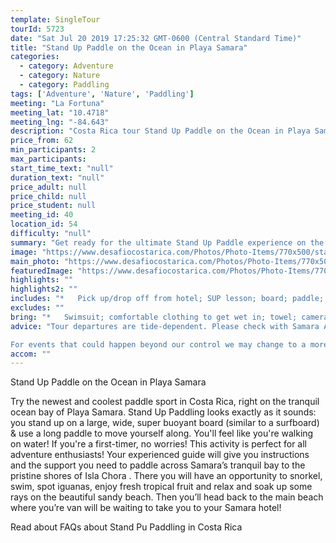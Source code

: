 ```yaml
---
template: SingleTour
tourId: 5723
date: "Sat Jul 20 2019 17:25:32 GMT-0600 (Central Standard Time)"
title: "Stand Up Paddle on the Ocean in Playa Samara"
categories: 
  - category: Adventure
  - category: Nature
  - category: Paddling
tags: ['Adventure', 'Nature', 'Paddling']
meeting: "La Fortuna"
meeting_lat: "10.4718"
meeting_lng: "-84.643"
description: "Costa Rica tour Stand Up Paddle on the Ocean in Playa Samara, id 5723"
price_from: 62
min_participants: 2
max_participants: 
start_time_text: "null"
duration_text: "null"
price_adult: null
price_child: null
price_student: null
meeting_id: 40
location_id: 54
difficulty: "null"
summary: "Get ready for the ultimate Stand Up Paddle experience on the ocean of Samara Beach! Your professional guide will give you instructions and the support you need to paddle across Samara’s tranquil bay to the pristine shores of Chora Island. There you will have an opportunity to swim, spot iguanas, enjoy fresh tropical fruit, and relax and soak up some rays on the most beautiful beaches in Costa Rica!"
image: "https://www.desafiocostarica.com/Photos/Photo-Items/770x500/stand-up-paddle-on-the-ocean-in-playa-samara-1418830995.jpg"
main_photo: "https://www.desafiocostarica.com/Photos/Photo-Items/770x500/stand-up-paddle-on-the-ocean-in-playa-samara-1418830995.jpg"
featuredImage: "https://www.desafiocostarica.com/Photos/Photo-Items/770x500/stand-up-paddle-on-the-ocean-in-playa-samara-1418830995.jpg"
highlights: ""
highlights2: ""
includes: "*   Pick up/drop off from hotel; SUP lesson; board; paddle; life vest; experienced bi-lingual instructor; fresh tropical fruit; drinks; water"
excludes: ""
bring: "*   Swimsuit; comfortable clothing to get wet in; towel; camera"
advice: "Tour departures are tide-dependent. Please check with Samara Adventure Company for exact departure time. We may have an extra transport charge for hotels outside of our normal pick-up zone (1-8pax) – please inquire to confirm hotel pick-up time and pricing. For Nosara or Punta Islita Beaches: extra charge $30 per person. Some of our tours have Min. 2 or 4 pax – please call us to see if we can make an exception.

For events that could happen beyond our control we may change to a more-suitable tour with an equal or similar adventure-appeal or offer other tour options so you don't miss out on a fun day in Costa Rica. We reserve the right to cancel a trip due to unfavorable conditions & will only run a tour according to our policies. Full refund is given if (on rare occasion) no tour is run."
accom: ""
---
```

Stand Up Paddle on the Ocean in Playa Samara

Try the newest and coolest paddle sport in Costa Rica, right on the tranquil ocean bay of Playa Samara. Stand Up Paddling looks exactly as it sounds: you stand up on a large, wide, super buoyant board (similar to a surfboard) & use a long paddle to move yourself along. You'll feel like you're walking on water! If you're a first-timer, no worries! This activity is perfect for all adventure enthusiasts! Your experienced guide will give you instructions and the support you need to paddle across Samara’s tranquil bay to the pristine shores of Isla Chora . There you will have an opportunity to snorkel, swim, spot iguanas, enjoy fresh tropical fruit and relax and soak up some rays on the beautiful sandy beach. Then you’ll head back to the main beach where you’re van will be waiting to take you to your Samara hotel!

Read about FAQs about Stand Pu Paddling in Costa Rica